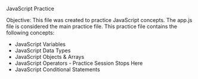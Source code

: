 JavaScript Practice

Objective:
This file was created to practice JavaScript concepts. The app.js file is considered the main practice file. This practice file contains the following concepts:

* JavaScript Variables
* JavaScript Data Types 
* JavaScript Objects & Arrays 
* JavaScript Operators - Practice Session Stops Here
* JavaScript Conditional Statements